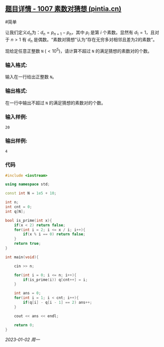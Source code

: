 ## [题目详情 - 1007 素数对猜想 (pintia.cn)](https://pintia.cn/problem-sets/994805260223102976/exam/problems/994805317546655744)

#简单

让我们定义$d_n$为：$d_n=p_{n+1}−p_n$，其中 $p_i$ 是第 $i$ 个素数。显然有 $d_1=1$，且对于 $n>1$ 有 $d_n$ 是偶数。“素数对猜想”认为“存在无穷多对相邻且差为2的素数”。

现给定任意正整数 `N` $(<10^5)$，请计算不超过 `N` 的满足猜想的素数对的个数。

### 输入格式:

输入在一行给出正整数 `N`。

### 输出格式:

在一行中输出不超过 `N` 的满足猜想的素数对的个数。

### 输入样例:

```in
20
```

### 输出样例:

```out
4
```

### 代码

```cpp
#include <iostream>

using namespace std;

const int N = 1e5 + 10;

int n;
int cnt = 0;
int q[N];

bool is_prime(int x){
    if(x < 2) return false;
    for(int i = 2; i <= x / i; i++){
        if(x % i == 0) return false;
    }
    return true;
}

int main(void){

    cin >> n;

    for(int i = 0; i <= n; i++){
        if(is_prime(i)) q[cnt++] = i;
    }

    int ans = 0;
    for(int i = 1; i < cnt; i++){
        if(q[i] - q[i - 1] == 2) ans++;
    }

    cout << ans << endl;

    return 0;
}
```




*2023-01-02 周一*